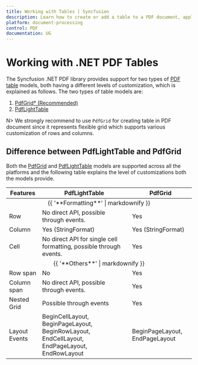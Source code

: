 ```yaml
---
title: Working with Tables | Syncfusion
description: Learn how to create or add a table to a PDF document, apply cell style & built-in table styles, automatic pagination, customize the rows and columns, and more.
platform: document-processing
control: PDF
documentation: UG
---
```


# Working with .NET PDF Tables 

The Syncfusion .NET PDF library provides support for two types of [PDF table](https://www.syncfusion.com/document-processing/pdf-framework/net/pdf-library/pdf-tables) models, both having a different levels of customization, which is explained as follows. The two types of table models are:

1. [PdfGrid* (Recommended)](https://help.syncfusion.com/cr/document-processing/Syncfusion.Pdf.Grid.PdfGrid.html)
2. [PdfLightTable](https://help.syncfusion.com/cr/document-processing/Syncfusion.Pdf.Tables.PdfLightTable.html)

N> We strongly recommend to use ``PdfGrid`` for creating table in PDF document since it represents flexible grid which supports various customization of rows and columns. 

## Difference between PdfLightTable and PdfGrid

Both the [PdfGrid](https://help.syncfusion.com/cr/document-processing/Syncfusion.Pdf.Grid.PdfGrid.html) and [PdfLightTable](https://help.syncfusion.com/cr/document-processing/Syncfusion.Pdf.Tables.PdfLightTable.html) models are supported across all the platforms and the following table explains the level of customizations both the models provide.

<table>
    <thead>
        <tr>
            <th>
                Features
            </th>
            <th>
                PdfLightTable
            </th>
            <th>
                PdfGrid
            </th>
        </tr>
    </thead>
    <tbody>
        <tr>
            <td align="center" colspan="3">
                {{ '**Formatting**' | markdownify }}
            </td>
        </tr>
        <tr>
            <td>
                Row
            </td>
            <td>
                No direct API, possible through events.
            </td>
            <td>
                Yes
            </td>
        </tr>
        <tr>
            <td>
                Column
            </td>
            <td>
                Yes (StringFormat)
            </td>
            <td>
                Yes (StringFormat)
            </td>
        </tr>
        <tr>
            <td>
                Cell
            </td>
            <td>
                No direct API for single cell formatting, possible through events.
            </td>
            <td>
                Yes
            </td>
        </tr>
        <tr>
            <td align="center" colspan="3">
                {{ '**Others**' | markdownify }}
            </td>
        </tr>
        <tr>
            <td>
                Row span
            </td>
            <td>
                No
            </td>
            <td>
                Yes
            </td>
        </tr>
        <tr>
            <td>
                Column span
            </td>
            <td>
                No direct API, possible through events.
            </td>
            <td>
                Yes
            </td>
        </tr>
        <tr>
            <td>
                Nested Grid
            </td>
            <td>
                Possible through events
            </td>
            <td>
                Yes
            </td>
        </tr>
        <tr>
            <td>
                Layout Events
            </td>
            <td>
                BeginCellLayout, BeginPageLayout, BeginRowLayout, EndCellLayout, EndPageLayout, EndRowLayout
            </td>
            <td>
                BeginPageLayout, EndPageLayout
            </td>
        </tr>
    </tbody>
</table>
